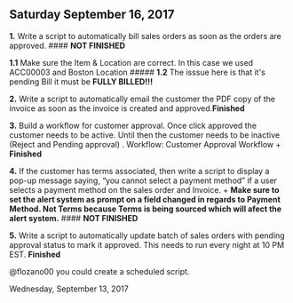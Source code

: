 ## Saturday September 16, 2017

**1.**	Write a script to automatically bill sales orders as soon as the orders are approved.  #### **NOT FINISHED**


**1.1** Make sure the Item & Location are correct. In this case we used ACC00003 and Boston Location
 			##### **1.2** The isssue here is that it's pending Bill it must be **FULLY BILLED!!!** 


**2.**	Write a script to automatically email the customer the PDF copy of the invoice as soon as the invoice is created and approved.**Finished**
 

**3.**	Build a workflow for customer approval. Once click approved the customer needs to be active. Until then the customer needs to be inactive (Reject and Pending approval) . 
Workflow: Customer Approval Workflow + **Finished**

**4.**	If the customer has terms associated, then write a script to display a pop-up message saying, “you cannot select a payment method” if a user selects a payment method on the sales order and Invoice. +  **Make sure to set the alert system as prompt on a field changed in regards to Payment Method. Not Terms because Terms is being sourced which will afect the alert system.** #### **NOT FINISHED**



**5.**	Write a script to automatically update batch of sales orders with pending approval status to mark it approved. This needs to run every night at 10 PM EST. **Finished**

@flozano00 you could create a scheduled script.

Wednesday, September 13, 2017